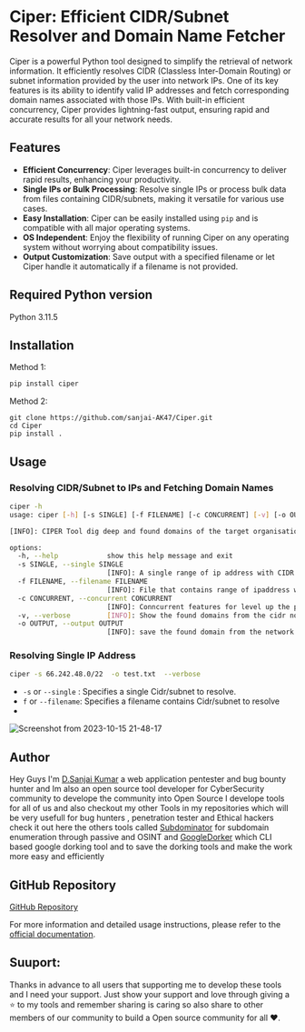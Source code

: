# Ciper: Efficient CIDR/Subnet Resolver and Domain Name Fetcher

Ciper is a powerful Python tool designed to simplify the retrieval of network information. It efficiently resolves CIDR (Classless Inter-Domain Routing) or subnet information provided by the user into network IPs. One of its key features is its ability to identify valid IP addresses and fetch corresponding domain names associated with those IPs. With built-in efficient concurrency, Ciper provides lightning-fast output, ensuring rapid and accurate results for all your network needs.

## Features

- **Efficient Concurrency**: Ciper leverages built-in concurrency to deliver rapid results, enhancing your productivity.
- **Single IPs or Bulk Processing**: Resolve single IPs or process bulk data from files containing CIDR/subnets, making it versatile for various use cases.
- **Easy Installation**: Ciper can be easily installed using `pip` and is compatible with all major operating systems.
- **OS Independent**: Enjoy the flexibility of running Ciper on any operating system without worrying about compatibility issues.
- **Output Customization**: Save output with a specified filename or let Ciper handle it automatically if a filename is not provided.

## Required Python version

Python 3.11.5


## Installation

Method 1:

```bash
pip install ciper
```

Method 2:
```
git clone https://github.com/sanjai-AK47/Ciper.git
cd Ciper
pip install .
```


## Usage

### Resolving CIDR/Subnet to IPs and Fetching Domain Names

```bash
ciper -h
usage: ciper [-h] [-s SINGLE] [-f FILENAME] [-c CONCURRENT] [-v] [-o OUTPUT]

[INFO]: CIPER Tool dig deep and found domains of the target organisation

options:
  -h, --help            show this help message and exit
  -s SINGLE, --single SINGLE
                        [INFO]: A single range of ip address with CIDR notation (eg:127.0.0.q/24)
  -f FILENAME, --filename FILENAME
                        [INFO]: File that contains range of ipaddress with CIDR notation
  -c CONCURRENT, --concurrent CONCURRENT
                        [INFO]: Conncurrent features for level up the process with multiple process
  -v, --verbose         [INFO]: Show the found domains from the cidr notations
  -o OUTPUT, --output OUTPUT
                        [INFO]: save the found domain from the network

```

### Resolving Single IP Address

```bash
ciper -s 66.242.48.0/22  -o test.txt  --verbose

```

- `-s` or `--single` : Specifies a single Cidr/subnet to resolve.
- `f` or `--filename`: Specifies a filename contains  Cidr/subnet to resolve
- 
![Screenshot from 2023-10-15 21-48-17](https://github.com/sanjai-AK47/Ciper/assets/119435129/9597a1dd-9293-4038-994d-66ac27b66ee8)



## Author

Hey Guys I'm [D.Sanjai Kumar](https://github.com/sanjai-AK47) a web application pentester and bug bounty hunter and Im also an open source tool developer
for CyberSecurity community to develope the community into Open Source I develope tools for all of us and also checkout my other Tools in my repositories
which will be very usefull for bug hunters ,  penetration tester and Ethical hackers check it out here the others tools called [Subdominator](https://github.com/sanjai-AK47/Subdominator) for subdomain enumeration
through passive and OSINT and [GoogleDorker](https://github.com/sanjai-AK47/GoogleDorker) which CLI based google dorking tool and to save the dorking tools and make the work more easy and efficiently

## GitHub Repository

[GitHub Repository](https://github.com/sanjai-AK/Ciper)

For more information and detailed usage instructions, please refer to the [official documentation](https://github.com/sanjai-AK/Ciper).

## Suuport:
Thanks in advance to all users that supporting me to develop these tools and I need your support. Just show your support and love through giving a ⭐ to my tools and remember
sharing is caring so also share to other members of our community to build a Open source community for all ❤️.

